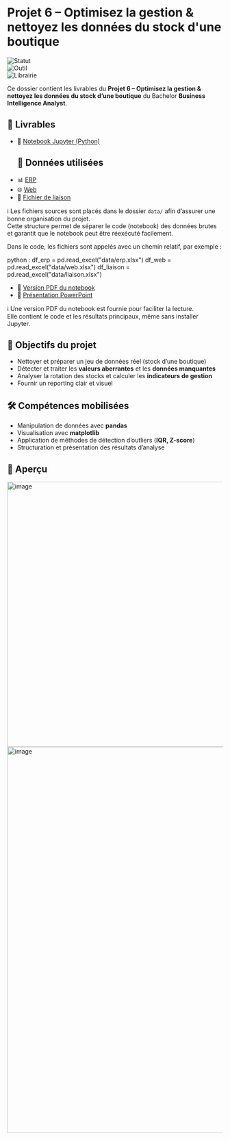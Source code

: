 # Projet 6 – Optimisez la gestion & nettoyez les données du stock d'une boutique

![Statut](https://img.shields.io/badge/Projet-Terminé-brightgreen)  
![Outil](https://img.shields.io/badge/Outil-Python-yellow)  
![Librairie](https://img.shields.io/badge/Librairies-pandas%20%7C%20matplotlib-blue)

Ce dossier contient les livrables du **Projet 6 – Optimisez la gestion & nettoyez les données du stock d’une boutique** du Bachelor **Business Intelligence Analyst**.

## 📑 Livrables
- 🐍 [Notebook Jupyter (Python)](Deluy_Leslie_1_notebook_072025.ipynb)
  ## 📂 Données utilisées
- 📊 [ERP](data/erp.xlsx)
- 🌐 [Web](data/web.xlsx)
- 🔗 [Fichier de liaison](data/liaison.xlsx)

ℹ️ Les fichiers sources sont placés dans le dossier `data/` afin d’assurer une bonne organisation du projet.  
Cette structure permet de séparer le code (notebook) des données brutes et garantit que le notebook peut être réexécuté facilement.  

Dans le code, les fichiers sont appelés avec un chemin relatif, par exemple :  

python :
df_erp = pd.read_excel("data/erp.xlsx")
df_web = pd.read_excel("data/web.xlsx")
df_liaison = pd.read_excel("data/liaison.xlsx")


- 📄 [Version PDF du notebook](Deluy_Leslie_1_notebook_072025.pdf)
- 🎥 [Présentation PowerPoint](Deluy_Leslie_2_présentation_072025.pptx)

ℹ️ Une version PDF du notebook est fournie pour faciliter la lecture.  
Elle contient le code et les résultats principaux, même sans installer Jupyter.


## 🎯 Objectifs du projet
- Nettoyer et préparer un jeu de données réel (stock d’une boutique)
- Détecter et traiter les **valeurs aberrantes** et les **données manquantes**
- Analyser la rotation des stocks et calculer les **indicateurs de gestion**
- Fournir un reporting clair et visuel

## 🛠 Compétences mobilisées
- Manipulation de données avec **pandas**
- Visualisation avec **matplotlib**
- Application de méthodes de détection d’outliers (**IQR, Z-score**)
- Structuration et présentation des résultats d’analyse

## 👀 Aperçu
<img width="819" height="619" alt="image" src="https://github.com/user-attachments/assets/16f2df32-9fe3-4309-abda-b3d65cbabce9" />  <img width="1586" height="902" alt="image" src="https://github.com/user-attachments/assets/88f8bfac-e9cf-458c-aa17-55a7b8385a75" />


